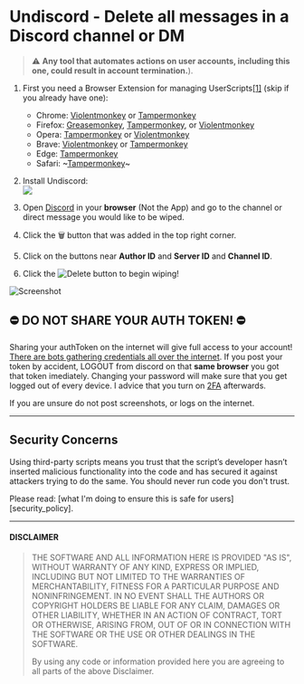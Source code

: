 # Undiscord - Delete all messages in a Discord channel or DM

> ⚠️ **Any tool that automates actions on user accounts, including this one, could result in account termination.**).  

1. First you need a Browser Extension for managing UserScripts[[1]][userscrips_faq] (skip if you already have one):  
   * Chrome: [Violentmonkey][chrome_violentmonkey] or [Tampermonkey][chrome_tampermonkey]
   * Firefox: [Greasemonkey][firefox_greasemonkey], [Tampermonkey][firefox_tampermonkey], or [Violentmonkey][firefox_violentmonkey]  
   * Opera: [Tampermonkey][opera_tampermonkey] or [Violentmonkey][opera_violentmonkey]
   * Brave: [Violentmonkey][chrome_violentmonkey] or [Tampermonkey][chrome_tampermonkey]
   * Edge: [Tampermonkey][edge_tampermonkey]  
   * Safari: ~[Tampermonkey][safari_tampermonkey]~ 
    
1. Install Undiscord:  
  [![][greasyfork_icon]][greasyfork_url]

1. Open <a href="https://discord.com/channels/@me" target="_blank">Discord</a> in your __browser__ (Not the App) and go to the channel or direct message you would like to be wiped.

1. Click the <kbd>🗑️</kbd> button that was added in the top right corner.

1. Click on the buttons near **Author ID** and **Server ID** and **Channel ID**.  

1. Click the ![Delete](https://user-images.githubusercontent.com/3372598/223744853-c0d4d9e3-1914-486b-bb4f-f27e40d0e3e7.png) button to begin wiping! 


![Screenshot](https://user-images.githubusercontent.com/3372598/222977831-88eeb59a-186a-4947-8e33-0ac245c3af5c.gif)

## ⛔️ DO NOT SHARE YOUR AUTH TOKEN! ⛔️ ##

Sharing your authToken on the internet will give full access to your account! [There are bots gathering credentials all over the internet](https://github.com/rndinfosecguy/Scavenger).
If you post your token by accident, LOGOUT from discord on that **same browser** you got that token imediately.
Changing your password will make sure that you get logged out of every device. I advice that you turn on [2FA](https://support.discord.com/hc/en-us/articles/219576828-Setting-up-Two-Factor-Authentication) afterwards.

If you are unsure do not post screenshots, or logs on the internet.

----
## Security Concerns

Using third-party scripts means you trust that the script’s developer hasn’t inserted malicious functionality into the code and has secured it against attackers trying to do the same. You should never run code you don't trust.

Please read: [what I'm doing to ensure this is safe for users][security_policy].

----
#### DISCLAIMER

> THE SOFTWARE AND ALL INFORMATION HERE IS PROVIDED "AS IS", WITHOUT WARRANTY OF ANY KIND, EXPRESS OR IMPLIED, INCLUDING BUT NOT LIMITED TO THE WARRANTIES OF MERCHANTABILITY, FITNESS FOR A PARTICULAR PURPOSE AND NONINFRINGEMENT. IN NO EVENT SHALL THE AUTHORS OR COPYRIGHT HOLDERS BE LIABLE FOR ANY CLAIM, DAMAGES OR OTHER LIABILITY, WHETHER IN AN ACTION OF CONTRACT, TORT OR OTHERWISE, ARISING FROM, OUT OF OR IN CONNECTION WITH THE SOFTWARE OR THE USE OR OTHER DEALINGS IN THE SOFTWARE.
>
> By using any code or information provided here you are agreeing to all parts of the above Disclaimer.


<!-- links -->
  [self-bots]: https://support.discordapp.com/hc/en-us/articles/115002192352-Automated-user-accounts-self-bots-
  [userscrips_faq]: https://en.wikipedia.org/wiki/Userscript
  [greasyfork_icon]: https://user-images.githubusercontent.com/3372598/166113712-1bc3d654-1342-4f1e-9845-21c3b21524b1.png
  [openuserjs_icon]: https://user-images.githubusercontent.com/3372598/166113714-5a2ede39-8d66-43a8-b5da-8f1897cb3121.png
  [greasyfork_moderation]: https://greasyfork.org/en/moderator_actions

  [issues]: https://github.com/VendorAttestation/undiscord-reborn/issues
  [issues_open]: https://github.com/VendorAttestation/undiscord-reborn/issues
  [issues_closed]: https://github.com/VendorAttestation/undiscord-reborn/issues
  [prs]: https://github.com/VendorAttestation/undiscord-reborn/pulls
  [pr_open]: https://github.com/VendorAttestation/undiscord-reborn/pulls
  [prs_closed]: https://github.com/VendorAttestation/undiscord-reborn/pulls
  [forks]: https://github.com/VendorAttestation/undiscord-reborn/network/members


<!-- Extensions -->
  [chrome_violentmonkey]: https://chrome.google.com/webstore/detail/violent-monkey/jinjaccalgkegednnccohejagnlnfdag
  [chrome_tampermonkey]: https://chrome.google.com/webstore/detail/tampermonkey/dhdgffkkebhmkfjojejmpbldmpobfkfo
  [firefox_greasemonkey]: https://addons.mozilla.org/firefox/addon/greasemonkey/
  [firefox_tampermonkey]: https://addons.mozilla.org/firefox/addon/tampermonkey/
  [firefox_violentmonkey]: https://addons.mozilla.org/firefox/addon/violentmonkey/
  [safari_tampermonkey]: https://github.com/VendorAttestation/undiscord-reborn/issues/91#issuecomment-654514364
  [edge_tampermonkey]: https://microsoftedge.microsoft.com/addons/detail/tampermonkey/iikmkjmpaadaobahmlepeloendndfphd
  [opera_tampermonkey]: https://addons.opera.com/extensions/details/tampermonkey-beta/
  [opera_violentmonkey]: https://addons.opera.com/extensions/details/violent-monkey/

<!-- Download links -->
  [greasyfork_url]: <https://greasyfork.org/en/scripts/487075-undiscord> "Get Undiscord from GreasyFork"
